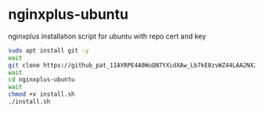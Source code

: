 # nginxplus-ubuntu
nginxplus installation script for ubuntu with repo cert and key

```bash
sudo apt install git -y
wait
git clone https://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@github.com/michelangelodorado/nginxplus-ubuntu.git
wait
cd nginxplus-ubuntu
wait
chmod +x install.sh
./install.sh
```
